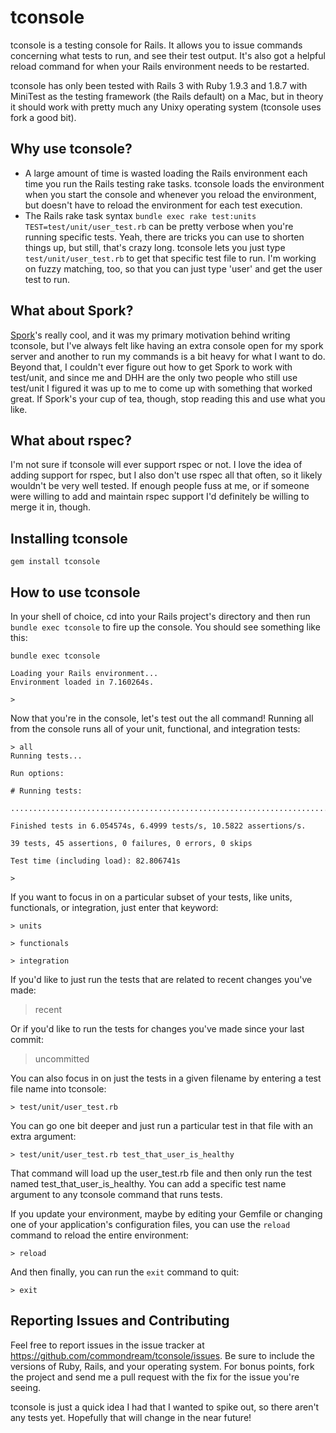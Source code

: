 tconsole
======

tconsole is a testing console for Rails. It allows you to issue commands
concerning what tests to run, and see their test output. It's also got a
helpful reload command for when your Rails environment needs to be
restarted.

tconsole has only been tested with Rails 3 with Ruby 1.9.3 and 1.8.7 with MiniTest as the testing framework (the Rails default) on a Mac, but in theory it should work with pretty much any Unixy operating system (tconsole uses fork a good bit).

Why use tconsole?
------

* A large amount of time is wasted loading the Rails environment each time you run the Rails testing rake tasks. tconsole loads the environment when you start the console and whenever you reload the environment, but doesn't have to reload the environment for each test execution.
* The Rails rake task syntax `bundle exec rake test:units TEST=test/unit/user_test.rb` can be pretty verbose when you're running specific tests. Yeah, there are tricks you can use to shorten things up, but still, that's crazy long. tconsole lets you just type `test/unit/user_test.rb` to get that specific test file to run. I'm working on fuzzy matching, too, so that you can just type 'user' and get the user test to run.

What about Spork?
------
[Spork](https://github.com/sporkrb/spork)'s really cool, and it was my primary motivation behind writing tconsole, but I've always felt like having an extra console open for my spork server and another to run my commands is a bit heavy for what I want to do. Beyond that, I couldn't ever figure out how to get Spork to work with test/unit, and since me and DHH are the only two people who still use test/unit I figured it was up to me to come up with something that worked great. If Spork's your cup of tea, though, stop reading this and use what you like.

What about rspec?
------
I'm not sure if tconsole will ever support rspec or not. I love the idea
of adding support for rspec, but I also don't use rspec all that often,
so it likely wouldn't be very well tested. If enough people fuss at me,
or if someone were willing to add and maintain rspec support I'd definitely be
willing to merge it in, though.

Installing tconsole
------
	gem install tconsole

How to use tconsole
------
In your shell of choice, cd into your Rails project's directory and then run `bundle exec tconsole` to fire up the console. You should see something like this:

	bundle exec tconsole
	
	Loading your Rails environment...
	Environment loaded in 7.160264s.
	
	> 
	
Now that you're in the console, let's test out the all command! Running all from the console runs all of your unit, functional, and integration tests:

	> all
	Running tests...
	
	Run options: 

	# Running tests:

	....................................................................................
	
	Finished tests in 6.054574s, 6.4999 tests/s, 10.5822 assertions/s.

	39 tests, 45 assertions, 0 failures, 0 errors, 0 skips

	Test time (including load): 82.806741s
	
	> 
	
If you want to focus in on a particular subset of your tests, like units, functionals, or integration, just enter that keyword:

	> units
         
	> functionals
         
	> integration
         

If you'd like to just run the tests that are related to recent changes
you've made:

  > recent

Or if you'd like to run the tests for changes you've made since your
last commit:

  > uncommitted

You can also focus in on just the tests in a given filename by entering a test file name into tconsole:

	> test/unit/user_test.rb

You can go one bit deeper and just run a particular test in that file
with an extra argument:

	> test/unit/user_test.rb test_that_user_is_healthy

That command will load up the user_test.rb file and then only run the
test named test_that_user_is_healthy. You can add a specific test name
argument to any tconsole command that runs tests.

If you update your environment, maybe by editing your Gemfile or changing one of your application's configuration files, you can use the `reload` command to reload the entire environment:

	> reload
	
And then finally, you can run the `exit` command to quit:

	> exit
	
Reporting Issues and Contributing
------

Feel free to report issues in the issue tracker at https://github.com/commondream/tconsole/issues. Be sure to include the versions of Ruby, Rails, and your operating system. For bonus points, fork the project and send me a pull request with the fix for the issue you're seeing.

tconsole is just a quick idea I had that I wanted to spike out, so there aren't any tests yet. Hopefully that will change in the near future!
